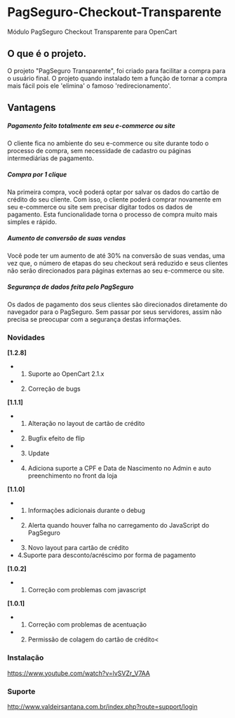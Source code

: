 # PagSeguro-Checkout-Transparente
Módulo PagSeguro Checkout Transparente para OpenCart

## O que é o projeto.
O projeto "PagSeguro Transparente", foi criado para facilitar a compra para o usuário final. O projeto quando instalado tem a função de tornar a compra mais fácil pois ele 'elimina' o famoso 'redirecionamento'.

## Vantagens
##### Pagamento feito totalmente em seu e-commerce ou site
O cliente fica no ambiente do seu e-commerce ou site durante todo o processo de compra, sem necessidade de cadastro ou páginas intermediárias de pagamento.

##### Compra por 1 clique
Na primeira compra, você poderá optar por salvar os dados do cartão de crédito do seu cliente. Com isso, o cliente poderá comprar novamente em seu e-commerce ou site sem precisar digitar todos os dados de pagamento. Esta funcionalidade torna o processo de compra muito mais simples e rápido.


##### Aumento de conversão de suas vendas
Você pode ter um aumento de até 30% na conversão de suas vendas, uma vez que, o número de etapas do seu checkout será reduzido e seus clientes não serão direcionados para páginas externas ao seu e-commerce ou site.


##### Segurança de dados feita pelo PagSeguro
Os dados de pagamento dos seus clientes são direcionados diretamente do navegador para o PagSeguro. Sem passar por seus servidores, assim não precisa se preocupar com a segurança destas informações.

### Novidades
**[1.2.8]**
* 1. Suporte ao OpenCart 2.1.x
* 2. Correção de bugs

**[1.1.1]**
* 1. Alteração no layout de cartão de crédito
* 2. Bugfix efeito de flip
* 3. Update
* 4. Adiciona suporte a CPF e Data de Nascimento no Admin e auto preenchimento no front da loja
    
**[1.1.0]**
* 1. Informações adicionais durante o debug
* 2. Alerta quando houver falha no carregamento do JavaScript do PagSeguro
* 3. Novo layout para cartão de crédito
* 4.Suporte para desconto/acréscimo por forma de pagamento

**[1.0.2]**
* 1. Correção com problemas com javascript

**[1.0.1]**
* 1. Correção com problemas de acentuação
* 2. Permissão de colagem do cartão de crédito<

### Instalação
https://www.youtube.com/watch?v=lvSVZr_V7AA

### Suporte
http://www.valdeirsantana.com.br/index.php?route=support/login